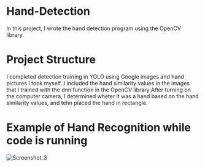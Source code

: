 # Hand-Detection
In this project, I wrote the hand detection program using the OpenCV library.

# Project Structure
I completed detection training in YOLO using Google images and hand pictures I took myself.
I included the hand similarity values in the images that I trained with the dnn function in the OpenCV library
After turning on the computer camera, I determined wheter it was a hand based on the hand similarity values, and tehn placed the hand in rectangle.

# Example of Hand Recognition while code is running
![Screenshot_3](https://github.com/Boran-Boysan/Hand-Detection/assets/123547574/0d317a14-707c-4817-816c-f1835c481eb8)
